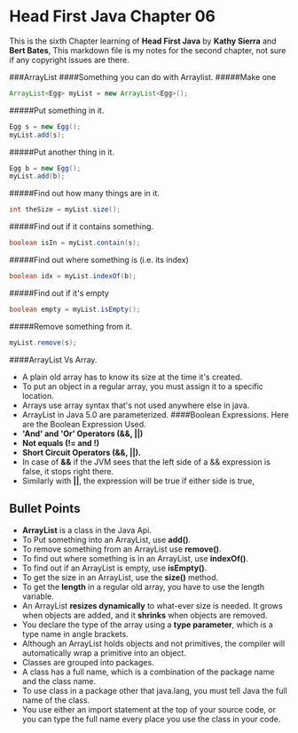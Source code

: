 Head First Java Chapter 06
=
This is the sixth Chapter learning of **Head First Java** by **Kathy Sierra** and **Bert Bates**, 
This markdown file is my notes for the second chapter, not sure if any copyright issues are there.

###ArrayList
####Something you can do with Arraylist.
#####Make one
````java
ArrayList<Egg> myList = new ArrayList<Egg>();
````
#####Put something in it.  
````java
Egg s = new Egg();  
myList.add(s);
```` 
#####Put another thing in it.  
````java
Egg b = new Egg();  
myList.add(b);
```` 
#####Find out how many things are in it.  
````java
int theSize = myList.size();
```` 
#####Find out if it contains something.  
````java
boolean isIn = myList.contain(s);
```` 
#####Find out where something is (i.e. its index)  
````java
boolean idx = myList.indexOf(b);  
```` 
#####Find out if it's empty
````java
boolean empty = myList.isEmpty();  
```` 
#####Remove something from it.  
````java
myList.remove(s);
````
####ArrayList Vs Array.
* A plain old array has to know its size at the time it's created.
* To put an object in a regular array, you must assign it to a specific location.
* Arrays use array syntax that's not used anywhere else in java.
* ArrayList in Java 5.0 are parameterized.
####Boolean Expressions.
Here are the Boolean Expression Used.
* **'And' and 'Or' Operators (&&, ||)**
* **Not equals (!= and !)**
* **Short Circuit Operators (&&, ||).**
 * In case of **&&** if the JVM sees that the left side of a && expression is false, it stops right there.
 * Similarly with **||**, the expression will be true if either side is true,
 
Bullet Points
-
* **ArrayList** is a class in the Java Api.
* To Put something into an ArrayList, use **add()**.
* To remove something from an ArrayList use **remove()**.
* To find out where something is in an ArrayList, use **indexOf()**.
* To find out if an ArrayList is empty, use **isEmpty()**.
* To get the size in an ArrayList, use the **size()** method.
* To get the **length** in a regular old array, you have to use the length variable.
* An ArrayList **resizes dynamically** to what-ever size is needed. It grows when objects are added, and it **shrinks** when objects are removed.
* You declare the type of the array using a **type parameter**, which is a type name in angle brackets.
* Although an ArrayList holds objects and not primitives, the compiler will automatically wrap a primitive into an object.
* Classes are grouped into packages.
* A class has a full name, which is a combination of the package name and the class name.
* To use class in a package other that java.lang, you must tell Java the full name of the class.
* You use either an import statement at the top of your source code, or you can type the full name every place you use the class in your code.